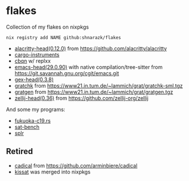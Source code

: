 # flakes
Collection of my flakes on nixpkgs

```
nix registry add NAME github:shnarazk/flakes
```

- [alacritty-head(0.12.0)](https://alacritty.org) from https://github.com/alacritty/alacritty
- [cargo-instruments](https://github.com/cmyr/cargo-instruments)
- [cbqn](https://github.com/dzaima/CBQN) w/ replxx
- [emacs-head(29.0.90)](https://www.gnu.org/software/emacs/) with native compilation/tree-sitter from https://git.savannah.gnu.org/cgit/emacs.git
- [gex-head(0.3.8)](https://github.com/Piturnah/gex)
- [gratchk](https://www21.in.tum.de/~lammich/grat/) from https://www21.in.tum.de/~lammich/grat/gratchk-sml.tgz
- [gratgen](https://www21.in.tum.de/~lammich/grat/) from https://www21.in.tum.de/~lammich/grat/gratgen.tgz
- [zellij-head(0.36)](https://zellij.dev) from https://github.com/zellij-org/zellij

And some my programs:

- [fukuoka-c19.rs](https://github.com/shnarazk/fukuoka-c19.rs)
- [sat-bench](https://github.com/shnarazk/SAT-bench)
- [splr](https://github.com/shnarazk/splr)

## Retired

- [cadical](http://fmv.jku.at/cadical) from https://github.com/arminbiere/cadical
- [kissat](http://fmv.jku.at/kissat) was merged into nixpkgs

